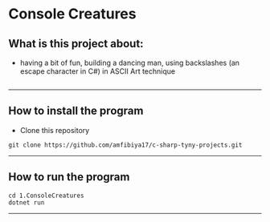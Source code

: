 Console Creatures
==============

## What is this project about:

- having a bit of fun, building a dancing man, using backslashes (an escape character in C#) in ASCII Art technique

![]()

---

## How to install the program

- Clone this repository 

```
git clone https://github.com/amfibiya17/c-sharp-tyny-projects.git
```

---

## How to run the program

```
cd 1.ConsoleCreatures
dotnet run
```

---

